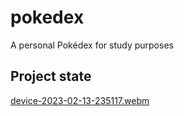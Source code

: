 # pokedex

A personal Pokédex for study purposes

## Project state

[device-2023-02-13-235117.webm](https://user-images.githubusercontent.com/3460435/218626770-a9eae04b-385f-451b-a8c4-a0054512c2d7.webm)
